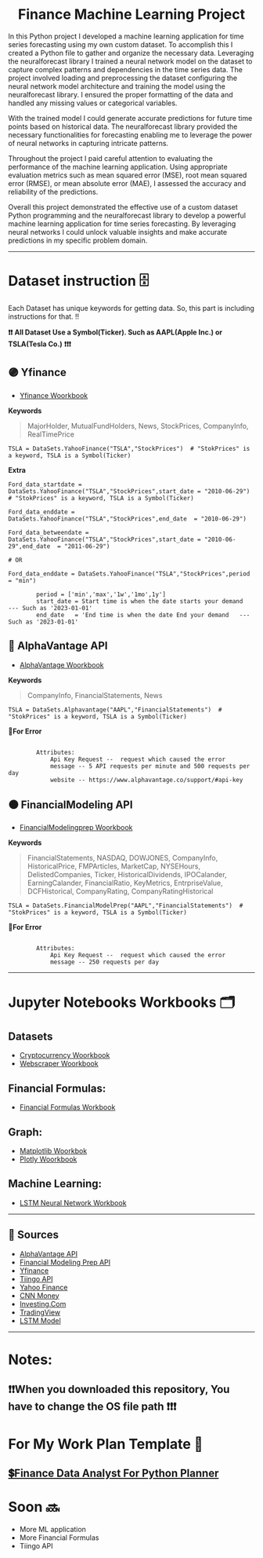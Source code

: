 <h1 align="center" id="title">Finance Machine Learning Project</h1>

In this Python project I developed a machine learning application for time series forecasting using my own custom dataset. To accomplish this I created a Python file to gather and organize the necessary data. Leveraging the neuralforecast library I trained a neural network model on the dataset to capture complex patterns and dependencies in the time series data. 
The project involved loading and preprocessing the dataset configuring the neural network model architecture and training the model using the neuralforecast library. I ensured the proper formatting of the data and handled any missing values or categorical variables. 

With the trained model I could generate accurate predictions for future time points based on historical data. The neuralforecast library provided the necessary functionalities for forecasting enabling me to leverage the power of neural networks in capturing intricate patterns. 

Throughout the project I paid careful attention to evaluating the performance of the machine learning application. Using appropriate evaluation metrics such as mean squared error (MSE), root mean squared error (RMSE), or mean absolute error (MAE), I assessed the accuracy and reliability of the predictions.

Overall this project demonstrated the effective use of a custom dataset Python programming and the neuralforecast library to develop a powerful machine learning application for time series forecasting. By leveraging neural networks I could unlock valuable insights and make accurate predictions in my specific problem domain.

---
# Dataset instruction 🗄

Each Dataset has unique keywords for getting data. So, this part is including instructions for that. !!

**❗️❗️**  **All Dataset Use a Symbol(Ticker). Such as AAPL(Apple Inc.) or TSLA(Tesla Co.)** **❗️❗️❗️**

## 🟣 Yfinance
* [Yfinance Woorkbook](https://github.com/Ybatuhan-EcoBooster/Finance_Library_Project/blob/main/Finance_Data_Sets/Yahoo_Finance_Data_Set.ipynb)

**Keywords**
> MajorHolder, MutualFundHolders, News, StockPrices, CompanyInfo, RealTimePrice

```RUN COMMAND
TSLA = DataSets.YahooFinance("TSLA","StockPrices")  # "StokPrices" is a keyword, TSLA is a Symbol(Ticker)
```
**Extra**
```RUN COMMAND
Ford_data_startdate = DataSets.YahooFinance("TSLA","StockPrices",start_date = "2010-06-29")  # "StokPrices" is a keyword, TSLA is a Symbol(Ticker)

Ford_data_enddate = DataSets.YahooFinance("TSLA","StockPrices",end_date  = "2010-06-29")

Ford_data_betweendate = DataSets.YahooFinance("TSLA","StockPrices",start_date = "2010-06-29",end_date  = "2011-06-29")

# OR

Ford_data_enddate = DataSets.YahooFinance("TSLA","StockPrices",period = "min")
```
        
            period = ['min','max','1w','1mo',1y']
            start_date = Start time is when the date starts your demand   --- Such as '2023-01-01'
            end_date   = 'End time is when the date End your demand   --- Such as '2023-01-01'
       
## 🔵 AlphaVantage API
* [AlphaVantage Woorkbook](https://github.com/Ybatuhan-EcoBooster/Finance_Library_Project/blob/main/Finance_Data_Sets/AlphaVantage_Data_Set.ipynb)

**Keywords**
> CompanyInfo, FinancialStatements, News

 ```RUN COMMAND
TSLA = DataSets.Alphavantage("AAPL","FinancialStatements")  # "StokPrices" is a keyword, TSLA is a Symbol(Ticker)
```
**🔖For Error**

```Exception raised for errors in the input API Key.

        Attributes:
            Api Key Request --  request which caused the error
            message -- 5 API requests per minute and 500 requests per day
            website -- https://www.alphavantage.co/support/#api-key
```

## ⚫️ FinancialModeling API
* [FinancialModelingprep Woorkbook](https://github.com/Ybatuhan-EcoBooster/Finance_Library_Project/blob/main/Finance_Data_Sets/Financial_Modeling_Prep.ipynb)

**Keywords**
> FinancialStatements, NASDAQ, DOWJONES, CompanyInfo, HistoricalPrice, FMPArticles, MarketCap, NYSEHours, DelistedCompanies, Ticker, HistoricalDividends,
> IPOCalander, EarningCalander, FinancialRatio, KeyMetrics, EntrpriseValue, DCFHistorical, CompanyRating, CompanyRatingHistorical

```RUN COMMAND
TSLA = DataSets.FinancialModelPrep("AAPL","FinancialStatements")  # "StokPrices" is a keyword, TSLA is a Symbol(Ticker)
```

**🔖For Error**

```Exception raised for errors in the input API Key.

        Attributes:
            Api Key Request --  request which caused the error
            message -- 250 requests per day
```

---

# Jupyter Notebooks Workbooks 🗂

## Datasets
* [Cryptocurrency Woorkbook](https://github.com/Ybatuhan-EcoBooster/Finance_Library_Project/blob/main/Finance_Data_Sets/Cryptocurrency_Data_Sets.ipynb)
* [Webscraper Woorkbook](https://github.com/Ybatuhan-EcoBooster/Finance_Library_Project/blob/main/Finance_Data_Sets/Web_Scraper.ipynb)

## Financial Formulas:
* [Financial Formulas Workbook](https://github.com/Ybatuhan-EcoBooster/Finance_Library_Project/blob/main/Financial_Formulas/Financial_formulas.ipynb)

## Graph:
* [Matplotlib Woorkbok](https://github.com/Ybatuhan-EcoBooster/Finance_Library_Project/blob/main/Graphs/Matplotlib_Graphs.ipynb)
* [Plotly Woorkbook](https://github.com/Ybatuhan-EcoBooster/Finance_Library_Project/blob/main/Graphs/Plotly_Graphs.ipynb)

## Machine Learning:
* [LSTM Neural Network Workbook](https://github.com/Ybatuhan-EcoBooster/Finance_Library_Project/blob/main/ML%20_Application/LSTM_Neural.ipynb)

---

## 📌 Sources 
- [AlphaVantage API](https://www.alphavantage.co/)
- [Financial Modeling Prep API](https://site.financialmodelingprep.com/developer/docs/financial-statements-list-api/)
- [Yfinance](https://pypi.org/project/yfinance/)
- [Tiingo API](https://www.tiingo.com/)
- [Yahoo Finance](https://finance.yahoo.com/)
- [CNN Money](https://edition.cnn.com/markets)
- [Investing.Com](https://www.investing.com/)
- [TradingView](https://tr.tradingview.com/)
- [LSTM Model](https://nixtla.github.io/neuralforecast/models.lstm.html)

---
# Notes:

**❗❗️When you downloaded this repository, You have to change the OS file path ❗️❗️❗️**
---
# For My Work Plan Template 📑

[💲Finance Data Analyst For Python Planner](https://pixelpallette.gumroad.com/l/FinanceDataAnalystPlanner?layout=profile)
---
# Soon 🔜

- More ML application
- More Financial Formulas
- Tiingo API 

